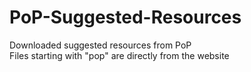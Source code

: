 # PoP-Suggested-Resources
Downloaded suggested resources from PoP  
Files starting with "pop" are directly from the website
